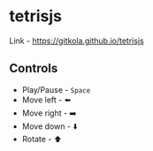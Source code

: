 # tetrisjs

Link - https://gitkola.github.io/tetrisjs

## Controls

- Play/Pause - `Space`
- Move left - ⬅️
- Move right - ➡️
- Move down - ⬇️
- Rotate - ⬆️
